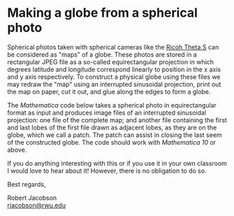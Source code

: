 # Making a globe from a spherical photo

Spherical photos taken with spherical cameras like the [Ricoh Theta S](https://theta360.com) can be considered as "maps" of a globe. These photos are stored in a rectangular JPEG file as a so-called equirectangular projection in which degrees latitude and longitude correspond linearly to position in the x axis and y axis respectively. To construct a physical globe using these files we may redraw the "map" using an interrupted sinusoidal projection, print out the map on paper, cut it out, and glue along the edges to form a globe. 

The *Mathematica* code below takes a spherical photo in equirectangular format as input and produces image files of an interrupted sinusoidal projection: one file of the complete map; and another file containing the first and last lobes of the first file drawn as adjacent lobes, as they are on the globe, which we call a patch. The patch can assist in closing the last seem of the constructed globe. The code should work with *Mathematica 10* or above.

If you do anything interesting with this or if you use it in your own classroom I would love to hear about it! However, there is no obligation to do so.

Best regards,

Robert Jacobson
<br>[rjacobson@rwu.edu](mailto:rjacobson@rwu.edu)
